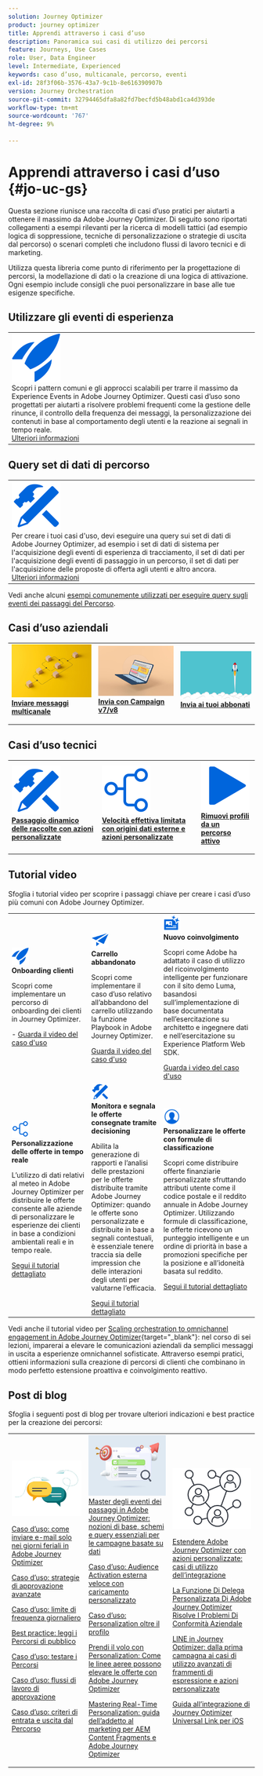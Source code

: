 ```yaml
---
solution: Journey Optimizer
product: journey optimizer
title: Apprendi attraverso i casi d’uso
description: Panoramica sui casi di utilizzo dei percorsi
feature: Journeys, Use Cases
role: User, Data Engineer
level: Intermediate, Experienced
keywords: caso d’uso, multicanale, percorso, eventi
exl-id: 28f3f06b-3576-43a7-9c1b-8e616390907b
version: Journey Orchestration
source-git-commit: 32794465dfa8a82fd7becfd5b48abd1ca4d393de
workflow-type: tm+mt
source-wordcount: '767'
ht-degree: 9%

---
```


# Apprendi attraverso i casi d’uso {#jo-uc-gs}

Questa sezione riunisce una raccolta di casi d’uso pratici per aiutarti a ottenere il massimo da Adobe Journey Optimizer. Di seguito sono riportati collegamenti a esempi rilevanti per la ricerca di modelli tattici (ad esempio logica di soppressione, tecniche di personalizzazione o strategie di uscita dal percorso) o scenari completi che includono flussi di lavoro tecnici e di marketing.

Utilizza questa libreria come punto di riferimento per la progettazione di percorsi, la modellazione di dati o la creazione di una logica di attivazione. Ogni esempio include consigli che puoi personalizzare in base alle tue esigenze specifiche.


## Utilizzare gli eventi di esperienza

<table style="table-layout:fixed">
<tr style="border: 0;">
  <td>
    <div>
    <a href="exp-event-lookup.md">
    <img alt="best practice per la ricerca di eventi esperienza" src="../assets/do-not-localize/icon-quick-start.svg" /></a> 
    <br>Scopri i pattern comuni e gli approcci scalabili per trarre il massimo da Experience Events in Adobe Journey Optimizer. Questi casi d’uso sono progettati per aiutarti a risolvere problemi frequenti come la gestione delle rinunce, il controllo della frequenza dei messaggi, la personalizzazione dei contenuti in base al comportamento degli utenti e la reazione ai segnali in tempo reale.
    </div>
      <div>
     <a href="exp-event-lookup.md">Ulteriori informazioni</a></div>
    </div>
  </td>
</tr>
</table>


## Query set di dati di percorso

<table style="table-layout:fixed">
<tr style="border: 0;">
  <td>
    <div>
    <a href="../data/datasets-query-examples.md">
    <img alt="esempi di query" src="../assets/do-not-localize/icon-configure.svg"/></a> 
    <br>Per creare i tuoi casi d'uso, devi eseguire una query sui set di dati di Adobe Journey Optimizer, ad esempio i set di dati di sistema per l'acquisizione degli eventi di esperienza di tracciamento, il set di dati per l'acquisizione degli eventi di passaggio in un percorso, il set di dati per l'acquisizione delle proposte di offerta agli utenti e altro ancora.
    </div>
      <div>
     <a href="../data/datasets-query-examples.md">Ulteriori informazioni</a></div>
    </div>
  </td>
</tr>
</table>

Vedi anche alcuni [esempi comunemente utilizzati per eseguire query sugli eventi dei passaggi del Percorso](../reports/query-examples.md).


## Casi d’uso aziendali

<table style="table-layout:fixed"><tr style="border: 0;">
<td>
<a href="../building-journeys/journeys-uc.md">
<img alt="Inviare messaggi multicanale" src="../assets/do-not-localize/start-journey.jpeg">
</a>
<div>
<a href="../building-journeys/journeys-uc.md"><strong>Inviare messaggi multicanale</strong></a>
</div>
<p>
</td>
<td>
<a href="ajo-ac.md">
<img alt="Inviare un messaggio tramite Campaign" src="../assets/do-not-localize/start-interface.jpeg">
</a>
<div><a href="ajo-ac.md"><strong>Invia con Campaign v7/v8</strong>
</div>
<p>
</td>
<td>
<a href="message-to-subscribers-uc.md">
<img alt="Inviare un messaggio agli iscritti" src="../assets/do-not-localize/start-quick.png">
</a>
<div>
<a href="message-to-subscribers-uc.md"><strong>Invia ai tuoi abbonati</strong></a>
</div>
<p></td>
</tr></table>

## Casi d’uso tecnici

<table style="table-layout:fixed"><tr style="border: 0;">
<td>
<a href="collections.md">
<img alt="Trasmettere le raccolte in modo dinamico tramite le azioni personalizzate" src="../assets/do-not-localize/icon-configure.svg">
</a>
<div>
<a href="collections.md"><strong>Passaggio dinamico delle raccolte con azioni personalizzate</strong></a>
</div>
<p>
</td>
<td>
<a href="limit-throughput.md">
<img alt="Limite di trasmissione con origini dati esterne e azioni personalizzate" src="../assets/do-not-localize/icon-first-journey.svg">
</a>
<div><a href="limit-throughput.md"><strong>Velocità effettiva limitata con origini dati esterne e azioni personalizzate</strong></a>
</div>
<p>
</td>
<td>
<a href="../building-journeys/journey-pause.md#apply-an-exit-criteria-in-a-paused-journey">
<img alt="Rimuovere profili da un percorso live" src="../assets/do-not-localize/icon-videos.svg">
</a>
<div><a href="../building-journeys/journey-pause.md#apply-an-exit-criteria-in-a-paused-journey"><strong>Rimuovi profili da un percorso attivo</strong></a>
</div>
<p>
</td>
</tr></table>

## Tutorial video

Sfoglia i tutorial video per scoprire i passaggi chiave per creare i casi d’uso più comuni con Adobe Journey Optimizer.


<table style="table-layout:auto">
  <tr style="border: 0;">
    <td>
      <img src="../assets/do-not-localize/icon-quick-start.svg" width="35px">
    <br/>
      <strong>Onboarding clienti</strong><br/><p>Scopri come implementare un percorso di onboarding dei clienti in Journey Optimizer.</p> - <a href="https://experienceleague.adobe.com/it/docs/journey-optimizer-learn/tutorials/use-cases/customer-onboarding" target="_blank">Guarda il video del caso d'uso</a>
    </td>
    <td>
      <img src="../assets/do-not-localize/icon-campaign.svg" width="35px">
    <br/>
      <strong>Carrello abbandonato</strong><br/><p>Scopri come implementare il caso d’uso relativo all’abbandono del carrello utilizzando la funzione Playbook in Adobe Journey Optimizer.</p><a href="https://experienceleague.adobe.com/it/docs/journey-optimizer-learn/tutorials/use-cases/abandoned-cart" target="_blank">Guarda il video del caso d'uso</a>
    </td>
    <td>
      <img src="../assets/do-not-localize/icon-content.svg" width="35px">
    <br/>
      <strong>Nuovo coinvolgimento</strong><br/><p>Scopri come Adobe ha adattato il caso di utilizzo del ricoinvolgimento intelligente per funzionare con il sito demo Luma, basandosi sull’implementazione di base documentata nell’esercitazione su architetto e ingegnere dati e nell’esercitazione su Experience Platform Web SDK.</p><a href="https://experienceleague.adobe.com/it/docs/experience-platform/rtcdp/use-cases/personalization-insights-engagement/use-cases-luma" target="_blank">Guarda i video del caso d'uso</a> 
    </td>
  </tr>
  <tr style="border: 0;">
    <td>
      <img src="../assets/do-not-localize/icon-experience.svg" width="35px">
    <br/>
      <strong>Personalizzazione delle offerte in tempo reale</strong><br/><p>L’utilizzo di dati relativi al meteo in Adobe Journey Optimizer per distribuire le offerte consente alle aziende di personalizzare le esperienze dei clienti in base a condizioni ambientali reali e in tempo reale.</p><a href="https://experienceleague.adobe.com/it/docs/journey-optimizer-learn/personalizing-offers-with-real-time-weather-data/introduction" target="_blank">Segui il tutorial dettagliato</a>
    </td>
    <td>
      <img src="../assets/do-not-localize/icon-configure.svg" width="35px">
    <br/>
      <strong>Monitora e segnala le offerte consegnate tramite decisioning</strong><br/><p>Abilita la generazione di rapporti e l’analisi delle prestazioni per le offerte distribuite tramite Adobe Journey Optimizer: quando le offerte sono personalizzate e distribuite in base a segnali contestuali, è essenziale tenere traccia sia delle impression che delle interazioni degli utenti per valutarne l’efficacia.</p><a href="https://experienceleague.adobe.com/it/docs/journey-optimizer-learn/reporting-on-ajo-od/introduction" target="_blank">Segui il tutorial dettagliato</a> 
    </td>
    <td>
      <img src="../assets/do-not-localize/icon_profile-audience.svg" width="35px">
    <br/>
      <strong>Personalizzare le offerte con formule di classificazione</strong><br/><p>Scopri come distribuire offerte finanziarie personalizzate sfruttando attributi utente come il codice postale e il reddito annuale in Adobe Journey Optimizer. Utilizzando formule di classificazione, le offerte ricevono un punteggio intelligente e un ordine di priorità in base a promozioni specifiche per la posizione e all’idoneità basata sul reddito.</p><a href="https://experienceleague.adobe.com/it/docs/journey-optimizer-learn/personalizing-offers-with-ranking-formulas-based-on-user-zip-code-and-income/introduction" target="_blank">Segui il tutorial dettagliato</a> 
    </td>
  </tr>
</table>

Vedi anche il tutorial video per [Scaling orchestration to omnichannel engagement in Adobe Journey Optimizer](https://experienceleague.adobe.com/it/docs/journey-optimizer-learn/scaling-orchestration-to-omnichannel-engagement/introduction){target="_blank"}: nel corso di sei lezioni, imparerai a elevare le comunicazioni aziendali da semplici messaggi in uscita a esperienze omnichannel sofisticate. Attraverso esempi pratici, ottieni informazioni sulla creazione di percorsi di clienti che combinano in modo perfetto estensione proattiva e coinvolgimento reattivo.



## Post di blog

Sfoglia i seguenti post di blog per trovare ulteriori indicazioni e best practice per la creazione dei percorsi:

<table style="table-layout:fixed"><tr style="border: 0;">
<td>
<img alt="Post di blog" src="../assets/do-not-localize/community.jpeg">
<div>
<p><a href="https://experienceleaguecommunities.adobe.com/t5/journey-optimizer-blogs/how-to-send-emails-only-on-weekdays-in-adobe-journey-optimizer/ba-p/760400" target="_blank">Caso d’uso: come inviare e-mail solo nei giorni feriali in Adobe Journey Optimizer</a></p>
<p><a href="https://experienceleaguecommunities.adobe.com/t5/journey-optimizer-blogs/advanced-approval-strategies-in-adobe-journey-optimizer/ba-p/761396" target="_blank">Caso d’uso: strategie di approvazione avanzate</a></p>
<p><a href="https://experienceleaguecommunities.adobe.com/t5/journey-optimizer-blogs/elevate-customer-experience-with-daily-frequency-capping-in-ajo/ba-p/761510" target="_blank">Caso d’uso: limite di frequenza giornaliero</a></p>
<p><a href="https://experienceleaguecommunities.adobe.com/t5/journey-optimizer-blogs/mastering-read-audience-journeys-in-adobe-journey-optimizer-a/ba-p/761445" target="_blank">Best practice: leggi i Percorsi di pubblico</a></p>
<p><a href="https://experienceleaguecommunities.adobe.com/t5/journey-optimizer-blogs/from-plan-to-perfection-how-to-test-your-ajo-journeys-for-10/ba-p/761270" target="_blank">Caso d’uso: testare i Percorsi</a></p>
<p><a href="https://experienceleaguecommunities.adobe.com/t5/journey-optimizer-blogs/deliver-with-confidence-approval-workflows-across-adobe-journey/ba-p/760900" target="_blank">Caso d’uso: flussi di lavoro di approvazione</a></p>
<p><a href="https://experienceleaguecommunities.adobe.com/t5/journey-optimizer-blogs/mastering-journey-entry-and-exit-criteria-in-adobe-journey/ba-p/760958" target="_blank">Caso d’uso: criteri di entrata e uscita dal Percorso</a></p>
</div>
<p>
</td>
<td>
<img alt="Eventi dei passaggi nei Percorsi" src="../assets/do-not-localize/list.jpeg">
<div>
<a href="https://experienceleaguecommunities.adobe.com/t5/journey-optimizer-blogs/mastering-step-events-in-adobe-journey-optimizer-fundamentals/ba-p/762024" target="_blank">Master degli eventi dei passaggi in Adobe Journey Optimizer: nozioni di base, schemi e query essenziali per le campagne basate su dati
</a></p>
<p><a href="https://experienceleaguecommunities.adobe.com/t5/journey-optimizer-blogs/fast-external-audience-activation-with-custom-upload/ba-p/761658" target="_blank">Caso d’uso: Audience Activation esterna veloce con caricamento personalizzato</a></p>
<p><a href="https://experienceleaguecommunities.adobe.com/t5/journey-optimizer-blogs/personalization-beyond-the-ajo-profile-bringing-non-profile/ba-p/769225" target="_blank">Caso d’uso: Personalization oltre il profilo
</a></p>
<p><a href="https://experienceleaguecommunities.adobe.com/t5/journey-optimizer-blogs/take-flight-with-personalization-how-airlines-can-elevate-offers/ba-p/767513" target="_blank">Prendi il volo con Personalization: Come le linee aeree possono elevare le offerte con Adobe Journey Optimizer
</a></p>
<p><a href="https://experienceleaguecommunities.adobe.com/t5/journey-optimizer-blogs/mastering-real-time-personalization-a-marketer-s-guide-to-aem/ba-p/762606" target="_blank">Mastering Real-Time Personalization: guida dell’addetto al marketing per AEM Content Fragments e Adobe Journey Optimizer
</a></p>
</div>
<p></td>
<td>
<img alt="Azioni personalizzate" src="../assets/do-not-localize/step-event.jpeg">
<div><p><a href="https://experienceleaguecommunities.adobe.com/t5/journey-optimizer-blogs/how-to-extend-adobe-journey-optimizer-with-custom-actions/ba-p/761323" target="_blank">Estendere Adobe Journey Optimizer con azioni personalizzate: casi di utilizzo dell’integrazione
</a></p>
</div>
<div><p><a href="https://experienceleaguecommunities.adobe.com/t5/journey-optimizer-blogs/breaking-down-barriers-how-adobe-journey-optimizer-s-custom/ba-p/759223" target="_blank">La Funzione Di Delega Personalizzata Di Adobe Journey Optimizer Risolve I Problemi Di Conformità Aziendale
</a></p>
</div>
<div><p><a href="https://experienceleaguecommunities.adobe.com/t5/journey-optimizer-blogs/line-in-ajo-from-first-campaign-to-advanced-expression-fragment/ba-p/771048" target="_blank">LINE in Journey Optimizer: dalla prima campagna ai casi di utilizzo avanzati di frammenti di espressione e azioni personalizzate
</a></p>
</div>
<div><p><a href="https://experienceleaguecommunities.adobe.com/t5/journey-optimizer-blogs/ajo-universal-link-integration-guide-for-ios/ba-p/768669" target="_blank">Guida all’integrazione di Journey Optimizer Universal Link per iOS
</a></p>
</div>
</td>
</tr></table>